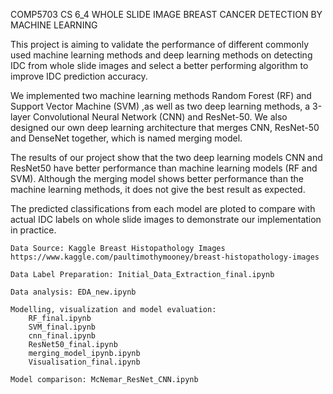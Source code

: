 COMP5703 CS 6_4 WHOLE SLIDE IMAGE BREAST CANCER DETECTION BY MACHINE LEARNING

This project is aiming to validate the performance of different commonly used machine learning methods and deep learning methods on detecting IDC from whole slide images and select a better performing algorithm to improve IDC prediction accuracy.

We implemented two machine learning methods Random Forest (RF) and Support Vector Machine (SVM) ,as well as two deep learning methods, a 3-layer Convolutional Neural Network (CNN) and ResNet-50. We also designed our own deep learning architecture that merges CNN, ResNet-50 and DenseNet together, which is named merging model. 

The results of our project show that the two deep learning models CNN and ResNet50 have better performance than machine learning models (RF and SVM). Although the merging model shows better performance than the machine learning methods, it does not give the best result as expected.

The predicted classifications from each model are ploted to compare with actual IDC labels on whole slide images to demonstrate our implementation in practice. 


	Data Source: Kaggle Breast Histopathology Images https://www.kaggle.com/paultimothymooney/breast-histopathology-images

	Data Label Preparation: Initial_Data_Extraction_final.ipynb

	Data analysis: EDA_new.ipynb

	Modelling, visualization and model evaluation: 
		RF_final.ipynb
		SVM_final.ipynb
		cnn_final.ipynb
		ResNet50_final.ipynb
		merging_model_ipynb.ipynb
		Visualisation_final.ipynb

	Model comparison: McNemar_ResNet_CNN.ipynb
